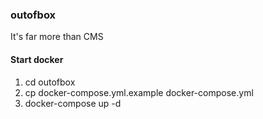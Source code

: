 ### outofbox
It's far more than CMS

#### Start docker
1. cd outofbox
1. cp docker-compose.yml.example docker-compose.yml
2. docker-compose up -d
